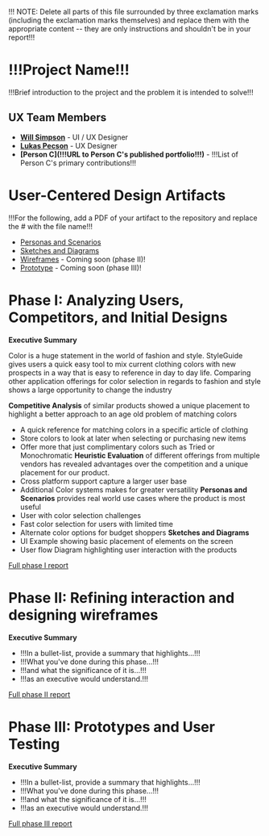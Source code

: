 !!! NOTE: Delete all parts of this file surrounded by three exclamation marks (including the exclamation marks themselves) and replace them with the appropriate content -- they are only instructions and shouldn't be in your report!!!

# !!!Project Name!!!

!!!Brief introduction to the project and the problem it is intended to solve!!!

## UX Team Members

* **[Will Simpson](https://usabilityengineering.github.io/ux-portfolio-wjsimpson-chico/)** - UI / UX Designer
* **[Lukas Pecson](https://usabilityengineering.github.io/ux-portfolio-Lpecson/)** - UX Designer
* **[Person C](!!!URL to Person C's published portfolio!!!)** - !!!List of Person C's primary contributions!!!

# User-Centered Design Artifacts
 
!!!For the following, add a PDF of your artifact to the repository and replace the # with the file name!!!
* [Personas and Scenarios](personas/)
* [Sketches and Diagrams](sketches/)
* [Wireframes](#) - Coming soon (phase II)!
* [Prototype](#) - Coming soon (phase III)!

# Phase I: Analyzing Users, Competitors, and Initial Designs

**Executive Summary**

Color is a huge statement in the world of fashion and style. StyleGuide gives users a quick easy tool to mix current clothing colors with new prospects in a way that is easy to reference in day to day life. Comparing other application offerings for color selection in regards to fashion and style shows a large opportunity to change the industry

**Competitive Analysis** of similar products showed a unique placement to highlight a better approach to an age old problem of matching colors
- A quick reference for matching colors in a specific article of clothing 
- Store colors to look at later when selecting or purchasing new items
- Offer more that just complimentary colors such as Tried or Monochromatic
**Heuristic Evaluation** of different offerings from multiple vendors has revealed advantages over the competition and a unique placement for our product.
- Cross platform support capture a larger user base
- Additional Color systems makes for greater versatility
**Personas and Scenarios** provides real world use cases where the product is most useful
- User with color selection challenges
- Fast color selection for users with limited time
- Alternate color options for budget shoppers
**Sketches and Diagrams**
- UI Example showing basic placement of elements on the screen
- User flow Diagram highlighting user interaction with the products


[Full phase I report](phaseI/)

# Phase II: Refining interaction and designing wireframes

**Executive Summary**

* !!!In a bullet-list, provide a summary that highlights...!!!
* !!!What you've done during this phase...!!!
* !!!and what the significance of it is...!!!
* !!!as an executive would understand.!!!

[Full phase II report](phaseII/)

# Phase III: Prototypes and User Testing

**Executive Summary**

* !!!In a bullet-list, provide a summary that highlights...!!!
* !!!What you've done during this phase...!!!
* !!!and what the significance of it is...!!!
* !!!as an executive would understand.!!!

[Full phase III report](phaseIII/)
